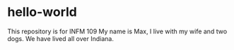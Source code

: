 # hello-world
This repository is for INFM 109
My name is Max, I live with my wife and two dogs. We have lived all over Indiana. 
